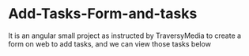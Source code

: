 # Add-Tasks-Form-and-tasks
It is an angular small project as instructed by TraversyMedia to create a form on web to add tasks, and we can view those tasks below

